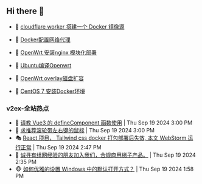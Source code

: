 ## Hi there 👋

<!--
**dkyg666/dkyg666** is a ✨ _special_ ✨ repository because its `README.md` (this file) appears on your GitHub profile.

Here are some ideas to get you started:

- 🔭 I’m currently working on ...
- 🌱 I’m currently learning ...
- 👯 I’m looking to collaborate on ...
- 🤔 I’m looking for help with ...
- 💬 Ask me about ...
- 📫 How to reach me: ...
- 😄 Pronouns: ...
- ⚡ Fun fact: ...
-->

<!-- BLOG-POST-LIST:START -->
- 🦩 [cloudflare worker 搭建一个 Docker 镜像源](http://blog.1996099.xyz/archives/cloudflare-worker-da-jian-yi-ge-docker-jing-xiang-zhan) 

- 🚦 [Docker配置网络代理](http://blog.1996099.xyz/archives/dockerpei-zhi-wang-luo-dai-li) 

- 🫶 [OpenWrt 安装nginx 模块化部署](http://blog.1996099.xyz/archives/openwrt-an-zhuang-nginx-mo-kuai-hua-bu-shu) 

- 🦄 [Ubuntu编译Openwrt](http://blog.1996099.xyz/archives/ubuntuzi-bian-yi-openwrt) 

- 🐻 [OpenWrt overlay磁盘扩容](http://blog.1996099.xyz/archives/openwrt-overlay) 

- 🤖 [CentOS 7 安装Docker环境](http://blog.1996099.xyz/archives/centos-docker) 
<!-- BLOG-POST-LIST:END -->

### v2ex-全站热点
<!-- v2ex:START -->
- 🥸 [请教 Vue3 的 defineComponent 函数使用](https://www.v2ex.com/t/1074206#reply0) | Thu Sep 19 2024 3:00 PM
- 🤗 [求推荐滚轮带左右键的鼠标](https://www.v2ex.com/t/1074205#reply0) | Thu Sep 19 2024 3:00 PM
- 🎭 [React 项目， Tailwind css docker 打包部署后失效, 本文 WebStorm 运行正常](https://www.v2ex.com/t/1074202#reply0) | Thu Sep 19 2024 2:47 PM
- 🥷 [诚寻有组网经验的朋友加入我们，合规商用梯子产品。](https://www.v2ex.com/t/1074200#reply5) | Thu Sep 19 2024 2:35 PM
- 🐵 [如何优雅的设置 Windows 中的默认打开方式？](https://www.v2ex.com/t/1074192#reply2) | Thu Sep 19 2024 1:58 PM<!-- v2ex:END -->

